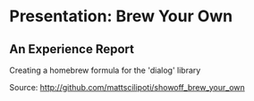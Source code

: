 # Presentation: Brew Your Own

## An Experience Report
Creating a homebrew formula for the 'dialog' library

Source: http://github.com/mattscilipoti/showoff_brew_your_own
